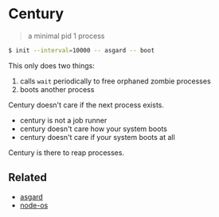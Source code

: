 # Century

> a minimal pid 1 process

```bash
$ init --interval=10000 -- asgard -- boot
```

This only does two things:

1. calls `wait` periodically to free orphaned zombie processes
2. boots another process

Century doesn't care if the next process exists.

- century is not a job runner
- century doesn't care how your system boots
- century doesn't care if your system boots at all

Century is there to reap processes.

## Related

- [asgard](https://github.com/groundwater/node-asgard.git)
- [node-os](https://node-os.com/)
